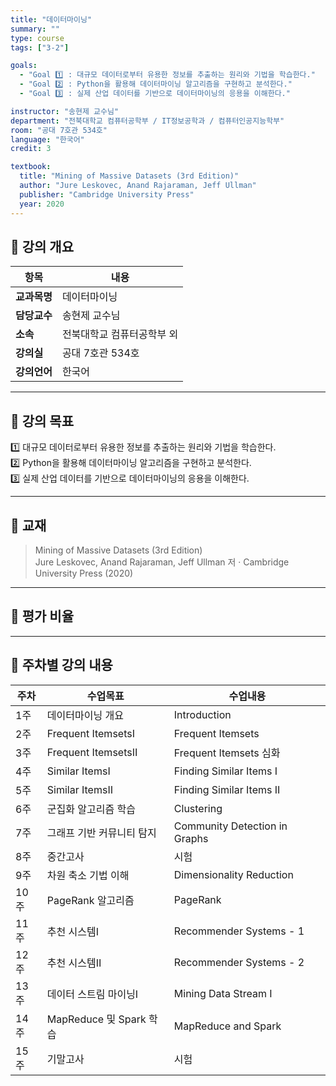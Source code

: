 ```yaml
---
title: "데이터마이닝"
summary: ""
type: course
tags: ["3-2"]

goals:
  - "Goal 1️⃣ : 대규모 데이터로부터 유용한 정보를 추출하는 원리와 기법을 학습한다."
  - "Goal 2️⃣ : Python을 활용해 데이터마이닝 알고리즘을 구현하고 분석한다."
  - "Goal 3️⃣ : 실제 산업 데이터를 기반으로 데이터마이닝의 응용을 이해한다."

instructor: "송현제 교수님"
department: "전북대학교 컴퓨터공학부 / IT정보공학과 / 컴퓨터인공지능학부"
room: "공대 7호관 534호"
language: "한국어"
credit: 3

textbook:
  title: "Mining of Massive Datasets (3rd Edition)"
  author: "Jure Leskovec, Anand Rajaraman, Jeff Ullman"
  publisher: "Cambridge University Press"
  year: 2020
---
```


<!--more-->

## 📘 강의 개요

| 항목 | 내용 |
|------|------|
| **교과목명** | 데이터마이닝 |
| **담당교수** | 송현제 교수님 |
| **소속** | 전북대학교 컴퓨터공학부 외 |
| **강의실** | 공대 7호관 534호 |
| **강의언어** | 한국어 |

---

## 🎯 강의 목표

1️⃣ 대규모 데이터로부터 유용한 정보를 추출하는 원리와 기법을 학습한다.  
2️⃣ Python을 활용해 데이터마이닝 알고리즘을 구현하고 분석한다.  
3️⃣ 실제 산업 데이터를 기반으로 데이터마이닝의 응용을 이해한다.

---

## 📖 교재

> Mining of Massive Datasets (3rd Edition)  
> Jure Leskovec, Anand Rajaraman, Jeff Ullman 저 · Cambridge University Press (2020)

---

## 🧮 평가 비율

<canvas id="chart-dm" width="400" height="400"></canvas>
<script>
const ctxD = document.getElementById('chart-dm');
new Chart(ctxD, {
  type: 'pie',
  data: {
    labels: ['중간고사', '기말고사', '출석', '과제'],
    datasets: [{
      data: [35, 35, 5, 25],
      backgroundColor: ['#9ad0f5', '#ffb7b2', '#ffdac1', '#b5ead7'],
      borderColor: '#222', borderWidth: 2
    }]
  },
  options: { plugins: { legend: { position: 'bottom' } } }
});
</script>

---

## 📆 주차별 강의 내용

| 주차 | 수업목표 | 수업내용 |
|------|-----------|-----------|
| 1주 | 데이터마이닝 개요 | Introduction |
| 2주 | Frequent ItemsetsⅠ | Frequent Itemsets |
| 3주 | Frequent ItemsetsⅡ | Frequent Itemsets 심화 |
| 4주 | Similar ItemsⅠ | Finding Similar Items I |
| 5주 | Similar ItemsⅡ | Finding Similar Items II |
| 6주 | 군집화 알고리즘 학습 | Clustering |
| 7주 | 그래프 기반 커뮤니티 탐지 | Community Detection in Graphs |
| 8주 | 중간고사 | 시험 |
| 9주 | 차원 축소 기법 이해 | Dimensionality Reduction |
| 10주 | PageRank 알고리즘 | PageRank |
| 11주 | 추천 시스템Ⅰ | Recommender Systems - 1 |
| 12주 | 추천 시스템Ⅱ | Recommender Systems - 2 |
| 13주 | 데이터 스트림 마이닝Ⅰ | Mining Data Stream I |
| 14주 | MapReduce 및 Spark 학습 | MapReduce and Spark |
| 15주 | 기말고사 | 시험 |
